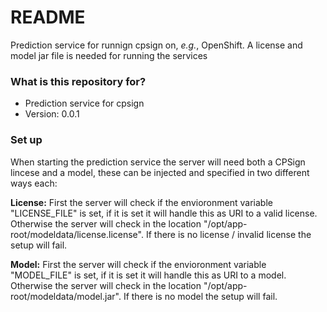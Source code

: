 # README #

Prediction service for runnign cpsign on, _e.g._, OpenShift. A license and model jar file is needed for running the services 

### What is this repository for? ###

* Prediction service for cpsign
* Version: 0.0.1

### Set up ###
When starting the prediction service the server will need both a CPSign lincese and a model, these can be injected and specified in two different ways each:

__License:__
First the server will check if the envioronment variable "LICENSE_FILE" is set, if it is set it will handle this as URI to a valid license. Otherwise the server will check in the location "/opt/app-root/modeldata/license.license". If there is no license / invalid license the setup will fail.

__Model:__
First the server will check if the envioronment variable "MODEL_FILE" is set, if it is set it will handle this as URI to a model. Otherwise the server will check in the location "/opt/app-root/modeldata/model.jar". If there is no model the setup will fail.
